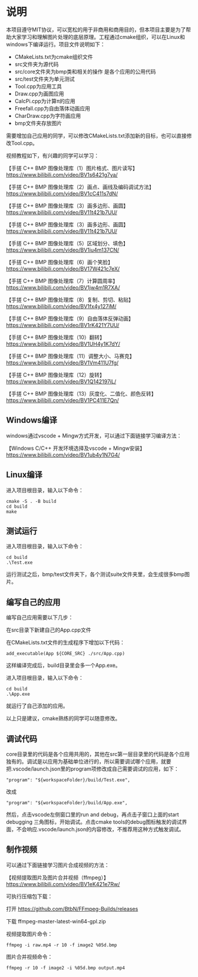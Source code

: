 # 说明

本项目遵守MIT协议，可以宽松的用于非商用和商用目的，但本项目主要是为了帮助大家学习和理解图片处理的底层原理。工程通过cmake组织，可以在Linux和windows下编译运行。项目文件说明如下：

- CMakeLists.txt为cmake组织文件
- src文件夹为源代码
- src/core文件夹为bmp类和相关的操作 是各个应用的公用代码
- src/test文件夹为单元测试
- Tool.cpp为应用工具
- Draw.cpp为画图应用
- CalcPi.cpp为计算π的应用
- Freefall.cpp为自由落体动画应用
- CharDraw.cpp为字符画应用
- bmp文件夹存放图片

需要增加自己应用的同学，可以修改CMakeLists.txt添加新的目标，也可以直接修改Tool.cpp。

视频教程如下，有兴趣的同学可以学习：

【手搓 C++ BMP 图像处理库（1）图片格式、图片读写】 https://www.bilibili.com/video/BV1s6421g7ya/

【手搓 C++ BMP 图像处理库（2）画点、画线及编码调试方法】 https://www.bilibili.com/video/BV1cC411s7dN/

【手搓 C++ BMP 图像处理库（3）画多边形、画圆】 https://www.bilibili.com/video/BV11t421b7UU/

【手搓 C++ BMP 图像处理库（3）画多边形、画圆】 https://www.bilibili.com/video/BV11t421b7UU/

【手搓 C++ BMP 图像处理库（5）区域划分、填色】 https://www.bilibili.com/video/BV1iu4m137CN/

【手搓 C++ BMP 图像处理库（6）画个笑脸】 https://www.bilibili.com/video/BV17W421c7eX/

【手搓 C++ BMP 图像处理库（7）计算圆周率】 https://www.bilibili.com/video/BV1jw4m1R7XA/

【手搓 C++ BMP 图像处理库（8）复制、剪切、粘贴】 https://www.bilibili.com/video/BV1fx4y127iM/

【手搓 C++ BMP 图像处理库（9）自由落体反弹动画】 https://www.bilibili.com/video/BV1rK421Y7UU/

【手搓 C++ BMP 图像处理库（10）翻转】 https://www.bilibili.com/video/BV1UH4y1K7dY/

【手搓 C++ BMP 图像处理库（11）调整大小、马赛克】 https://www.bilibili.com/video/BV1Vm411U7fg/

【手搓 C++ BMP 图像处理库（12）旋转】 https://www.bilibili.com/video/BV1Q142197iL/

【手搓 C++ BMP 图像处理库（13）灰度化、二值化、颜色反转】 https://www.bilibili.com/video/BV1PC411E7Qn/


## Windows编译

windows通过vscode + Mingw方式开发，可以通过下面链接学习编译方法：

【Windows C/C++ 开发环境选择及vscode + Mingw安装】 https://www.bilibili.com/video/BV1ub4y1N7G4/

## Linux编译

进入项目根目录，输入以下命令：

```
cmake -S . -B build
cd build
make
```

## 测试运行

进入项目根目录，输入以下命令：

```
cd build
.\Test.exe
```

运行测试之后，bmp/test文件夹下，各个测试suite文件夹里，会生成很多bmp图片。

## 编写自己的应用

编写自己应用需要以下几步：

在src目录下新建自己的App.cpp文件

在CMakeLists.txt文件的生成程序下增加以下代码：

```
add_executable(App ${CORE_SRC} ./src/App.cpp)
```

这样编译完成后，build目录里会多一个App.exe。

进入项目根目录，输入以下命令：

```
cd build
.\App.exe
```

就运行了自己添加的应用。

以上只是建议，cmake熟练的同学可以随意修改。

## 调试代码

core目录里的代码是各个应用共用的，其他在src第一层目录里的代码是各个应用独有的。调试是以应用为基础单位进行的，所以需要调试哪个应用，就要把.vscode/launch.json里的program项修改成自己需要调试的应用，如下：

```
"program": "${workspaceFolder}/build/Test.exe",
```

改成

```
"program": "${workspaceFolder}/build/App.exe",
```

然后，点击vscode左侧窗口里的run and debug，再点击子窗口上面的start debugging 三角图标，开始调试。点击cmake tools的debug图标触发的调试界面，不会响应.vscode/launch.json的内容修改，不推荐用这种方式触发调试。

## 制作视频

可以通过下面链接学习图片合成视频的方法：

【视频提取图片及图片合并视频（ffmpeg）】 https://www.bilibili.com/video/BV1eK421e7Rw/

可执行压缩包下载：

打开 https://github.com/BtbN/FFmpeg-Builds/releases

下载 ffmpeg-master-latest-win64-gpl.zip

视频提取图片命令：

```
ffmpeg -i raw.mp4 -r 10 -f image2 %05d.bmp
```

图片合并视频命令：

```
ffmpeg -r 10 -f image2 -i %05d.bmp output.mp4
```

